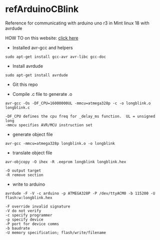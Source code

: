 # refArduinoCBlink
Reference for communicating with arduino uno r3 in Mint linux 18 with avrdude

HOW TO on this website: [click here](http://linuxg.net/how-to-install-avrdude-6-1-on-ubuntu-14-10-ubuntu-14-04-and-derivative-systems/)

* Installed avr-gcc and helpers
```
sudo apt-get install gcc-avr avr-libc gcc-doc
```

* Install avrdude
```
sudo apt-get install avrdude
```

* Git this repo


* Compile .c file to generate .o
```
avr-gcc -Os -DF_CPU=16000000UL -mmcu=atmega328p -c -o longblink.o longblink.c
```
```
-DF_CPU defines the cpu freq for _delay_ms function.  UL = unsigned long
-mmcu specifies AVR/MCU instruction set
```

* generate object file
```
avr-gcc -mmcu=atmega328p longblink.o -o longblink
```

* translate object file
```
avr-objcopy -O ihex -R .eeprom longblink longblink.hex
```
```
-O output target
-R remove section
```

* write to arduino
```
avrdude -F -V -c arduino -p ATMEGA328P -P /dev/ttyACM0 -b 115200 -U flash:w:longblink.hex 
```
```
-F override invalid signature
-V do not verify
-c specify programmer
-p specify device
-P port for device comms
-b baudrate
-U memory specification; flash/write/filename
```
